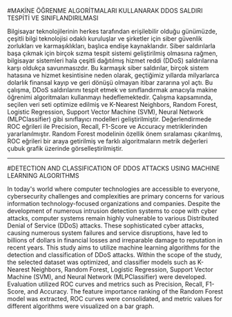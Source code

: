 #MAKİNE ÖĞRENME ALGORİTMALARI KULLANARAK DDOS SALDIRI TESPİTİ VE SINIFLANDIRILMASI

Bilgisayar teknolojilerinin herkes tarafından erişilebilir olduğu günümüzde, çeşitli bilgi teknolojisi odaklı kuruluşlar ve şirketler için siber güvenlik zorlukları ve karmaşıklıkları, başlıca endişe kaynaklarıdır. Siber saldırılarla başa çıkmak için birçok sızma tespit sistemi geliştirilmiş olmasına rağmen, bilgisayar sistemleri hala çeşitli dağıtılmış hizmet reddi (DDoS) saldırılarına karşı oldukça savunmasızdır. Bu karmaşık siber saldırılar, birçok sistem hatasına ve hizmet kesintisine neden olarak, geçtiğimiz yıllarda milyarlarca dolarlık finansal kayıp ve geri dönüşü olmayan itibar zararına yol açtı. Bu çalışma, DDoS saldırılarını tespit etmek ve sınıflandırmak amacıyla makine öğrenimi algoritmaları kullanmayı hedeflemektedir. Çalışma kapsamında, seçilen veri seti optimize edilmiş ve K-Nearest Neighbors, Random Forest, Logistic Regression, Support Vector Machine (SVM), Neural Network (MLPClassifier) gibi sınıflayıcı modelleri geliştirilmiştir. Değerlendirmede ROC eğrileri ile Precision, Recall, F1-Score ve Accuracy metriklerinden yararlanılmıştır. Random Forest modelinin özellik önem sıralaması çıkarılmış, ROC eğrileri bir araya getirilmiş ve farklı algoritmaların metrik değerleri çubuk grafik üzerinde görselleştirilmiştir.

------------------------------------------------------------------------------------------------

#DETECTION AND CLASSIFICATION OF DDOS ATTACKS USING MACHINE LEARNING ALGORITHMS

In today's world where computer technologies are accessible to everyone, cybersecurity challenges and complexities are primary concerns for various information technology-focused organizations and companies. Despite the development of numerous intrusion detection systems to cope with cyber attacks, computer systems remain highly vulnerable to various Distributed Denial of Service (DDoS) attacks. These sophisticated cyber attacks, causing numerous system failures and service disruptions, have led to billions of dollars in financial losses and irreparable damage to reputation in recent years. This study aims to utilize machine learning algorithms for the detection and classification of DDoS attacks. Within the scope of the study, the selected dataset was optimized, and classifier models such as K-Nearest Neighbors, Random Forest, Logistic Regression, Support Vector Machine (SVM), and Neural Network (MLPClassifier) were developed. Evaluation utilized ROC curves and metrics such as Precision, Recall, F1-Score, and Accuracy. The feature importance ranking of the Random Forest model was extracted, ROC curves were consolidated, and metric values for different algorithms were visualized on a bar graph. 
